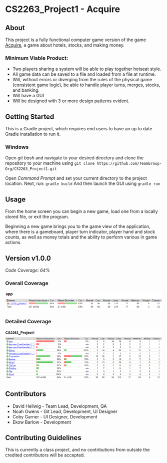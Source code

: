 # CS2263_Project1 - Acquire

## About

This project is a fully functional computer game version of the game [Acquire](https://en.wikipedia.org/wiki/Acquire), a game about hotels, stocks, and making money.

### Minimum Viable Product:

- Two players sharing a system will be able to play together hotseat style.
- All game data can be saved to a file and loaded from a file at runtime.
- Will, without errors or diverging from the rules of the physical game (consistent game logic), be able to handle player turns, merges, stocks, and banking.
- Will have a GUI
- Will be designed with 3 or more design patterns evident.

## Getting Started

This is a Gradle project, which requires end users to have an up to date Gradle installation to run it.

### Windows

Open *git bash* and navigate to your desired directory and clone the repository to your machine using ``` git clone https://github.com/TeamGroup-Org/CS2263_Project1.git ```

Open *Command Prompt* and set your current directory to the project location. Next, run: ```gradle build``` And then launch the GUI using ```gradle run```

## Usage

From the home screen you can begin a new game, load one from a locally stored file, or exit the program.

Beginning a new game brings you to the game view of the application, where there is a gameboard, player turn indicator, player hand and stock counts, as well as money totals and the ability to perform various in game actions.

## Version v1.0.0

*Code Coverage: 64%*

### Overall Coverage
![Overall Coverage](images/appCoverage.png "Overall Code Coverage: 63%")

### Detailed Coverage
![Overall Coverage](images/detailedCoverage.png "Code coverage breakdown")

## Contributors

- David Hellwig - Team Lead, Development, QA
- Noah Owens - Git Lead, Development, UI Designer
- Coby Garner - UI Designer, Development
- Ekow Barlow - Development

## Contributing Guidelines

This is currently a class project, and no contributions from outside the credited contributors will be accepted.
